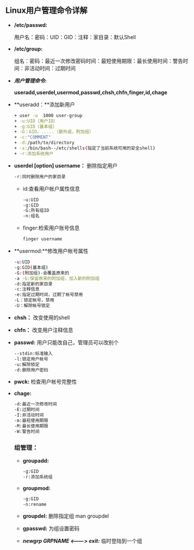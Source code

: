 ## Linux用户管理命令详解

+ **/etc/passwd:**

  用户名：密码：UID：GID：注释：家目录：默认Shell

+ **/etc/group:**

  组名：密码：最近一次修改密码时间：最短使用期限：最长使用时间：警告时间：非活动时间：过期时间

+ ***用户管理命令:***

  **useradd,userdel,usermod,passwd,chsh,chfn,finger,id,chage**

+ **useradd：**添加新用户

  ```bash
  + user -u  1000 user-group
  + -u:UID（用户ID）
  + -g:GID（基本组）
  + -G：GID，.....（额外组，附加组）
  + -c:"COMMENT"
  + -d:/path/to/directory
  + -s:/bin/bash--/etc/shells(指定了当前系统可用的安全shell)
  + -r:添加系统用户
  ```

+ **userdel [option] username：** 删除指定用户

  ```bash
  -r:同时删除用户的家目录
  ```

   + id:查看用户帐户属性信息

     ```bash
     -u:UID
     -g:GID
     -G:所有组ID
     -n:组名
     ```

  + finger:检索用户账号信息

    ```bash
    finger username
    ```

+ **usermod:**修改用户帐号属性

  ```bash
  -u:UID
  -g:GID(基本组)
  -G:(附加组)-会覆盖原来的
  -a -G:保留原来的附加组，加入新的附加组
  -d:指定新的家目录
  -c:注释信息
  -e:指定过期时间，过期了帐号禁用
  -L：锁定帐号，禁用
  -U：解除帐号锁定
  ```

+ **chsh：** 改变使用的shell

+ **chfn：** 改变用户注释信息

+ **passwd:** 用户只能改自己，管理员可以改别个

  ```bash
  --stdin:标准输入
  -l:锁定用户帐号
  -u:解除锁定
  -d:删除用户密码
  ```

+ **pwck:**  检查用户帐号完整性

+ **chage:**

  ```bash
  -d:最近一次修改时间
  -E:过期时间
  -I:非活动时间
  -m:最短使用期限
  -M:最长使用期限
  -W:警告时间
  ```

  ### 组管理：

  + **groupadd:** 

    ```bash
    -g:GID
    -r:添加系统组
    ```

  + **groupmod:**

    ```bash
    -g:GID
    -n:rename
    ```

  + **groupdel:** 删除指定组 man groupdel

  + **gpasswd:** 为组设置密码

  + ***newgrp GRPNAME <---> exit:*** 临时登陆到一个组 
